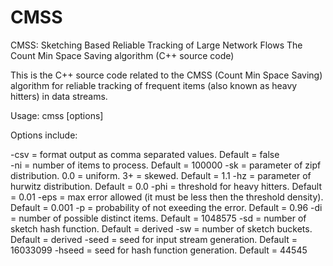 # CMSS


CMSS: Sketching Based Reliable Tracking of Large Network Flows
The Count Min Space Saving algorithm (C++ source code)

This is the C++ source code related to the CMSS (Count Min Space Saving) algorithm for reliable tracking of frequent items (also known as heavy hitters) in data streams.

Usage: cmss [options]

Options include:

-csv = format output as comma separated values. Default = false<br>
-ni = number of items to process. Default = 100000
-sk = parameter of zipf distribution. 0.0 = uniform. 3+ = skewed. Default = 1.1
-hz = parameter of hurwitz distribution. Default = 0.0
-phi = threshold for heavy hitters. Default = 0.01
-eps = max error allowed (it must be less then the threshold density). Default = 0.001
-p = probability of not exeeding the error. Default = 0.96
-di = number of possible distinct items. Default = 1048575
-sd = number of sketch hash function. Default = derived
-sw = number of sketch buckets. Default = derived
-seed = seed for input stream generation. Default = 16033099
-hseed = seed for hash function generation. Default = 44545
